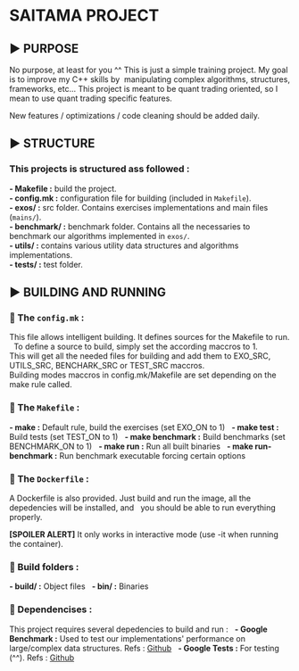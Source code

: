 # **SAITAMA PROJECT**

## ▶️ PURPOSE

No purpose, at least for you ^^ This is just a simple training project. My goal is to improve my C++ skills by  manipulating complex algorithms, structures, frameworks, etc... This project is meant to be quant trading oriented, so I mean to use quant trading specific features.   

New features / optimizations / code cleaning should be added daily.   

## ▶️ STRUCTURE

### This projects is structured ass followed :

**- Makefile :** build the project.   
**- config.mk :** configuration file for building (included in `Makefile`).<br>
**- exos/ :** src folder. Contains exercises implementations and main files (`mains/`).<br>
**- benchmark/ :** benchmark folder. Contains all the necessaries to benchmark our algorithms implemented in `exos/`.<br>
**- utils/ :** contains various utility data structures and algorithms implementations.<br>
**- tests/ :** test folder.<br>

## ▶️ BUILDING AND RUNNING

### 🚩 The `config.mk` :

This file allows intelligent building. It defines sources for the Makefile to run.   
To define a source to build, simply set the according maccros to 1.  
This will get all the needed files for building and add them to EXO_SRC, UTILS_SRC, BENCHARK_SRC or TEST_SRC maccros.  
Building modes maccros in config.mk/Makefile are set depending on the make rule called.   

### 🚩 The `Makefile` :

**- make :** Default rule, build the exercises (set EXO_ON to 1)   
**- make test :** Build tests (set TEST_ON to 1)   
**- make benchmark :** Build benchmarks (set BENCHMARK_ON to 1)   
**- make run :** Run all built binaries   
**- make run-benchmark :** Run benchmark executable forcing certain options   

### 🚩 The `Dockerfile` :

A Dockerfile is also provided. Just build and run the image, all the depedencies will be installed, and   
you should be able to run everything properly.

**[SPOILER ALERT]** It only works in interactive mode (use -it when running the container).   

### 🚩 Build folders :

**- build/ :** Object files   
**- bin/ :** Binaries   

### 🚩 Dependencises :

This project requires several depedencies to build and run :   
**- Google Benchmark :** Used to test our implementations' performance on large/complex data structures. Refs : [Github](https://github.com/google/benchmark)   
**- Google Tests :** For testing (^^). Refs : [Github](https://github.com/google/googletest)   
